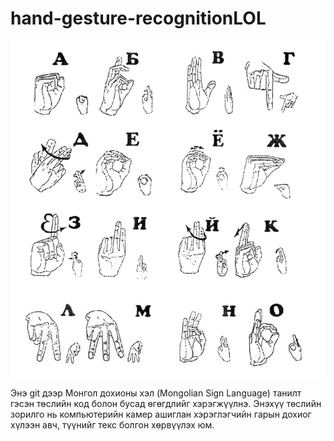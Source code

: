 # hand-gesture-recognitionLOL
![Mongolian Sign Language](Mongolian_Sign_Language-2.gif)

Энэ git дээр Монгол дохионы хэл (Mongolian Sign Language) танилт гэсэн төслийн код болон бусад өгөгдлийг хэрэгжүүлнэ. Энэхүү төслийн зорилго нь компьютерийн камер ашиглан хэрэглэгчийн гарын дохиог хүлээн авч, түүнийг текс болгон хөрвүүлэх юм.
